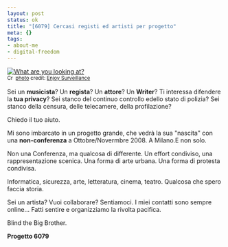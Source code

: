 ```yaml
--- 
layout: post
status: ok
title: "[6079] Cercasi registi ed artisti per progetto"
meta: {}
tags: 
- about-me
- digital-freedom
---
```

<a href="http://www.flickr.com/photos/65582772@N00/34795807/" title="What are you looking at?" target="_blank"><img src="http://farm1.static.flickr.com/23/34795807_835e0f3e78.jpg" alt="What are you looking at?" border="0" /></a>  
<small><a href="http://creativecommons.org/licenses/by-nc-sa/2.0/" title="Attribution-NonCommercial-ShareAlike License" target="_blank"><img src="http://www.lastknight.com/wp-content/plugins/photo-dropper/images/cc.png" alt="Creative Commons License" border="0" width="16" height="16" align="absmiddle" /></a> <a href="http://www.photodropper.com/photos/" target="_blank">photo</a> credit: <a href="http://www.flickr.com/photos/65582772@N00/34795807/" title="Enjoy Surveillance" target="_blank">Enjoy Surveillance</a></small>  
  
Sei un **musicista**? Un **regista**? Un **attore**?  Un **Writer**?
Ti interessa difendere la **tua privacy**? Sei stanco del continuo controllo edello stato di polizia? Sei stanco della censura, delle telecamere, della profilazione?  
  
Chiedo il tuo aiuto.  
  
Mi sono imbarcato in un progetto grande, che vedrà la sua "nascita" con una **non-conferenza** a Ottobre/Novermbre 2008. A Milano.E non solo.  
  
Non una Conferenza, ma qualcosa di differente. Un effort condiviso, una rappresentazione scenica. Una forma di arte urbana. Una forma di protesta condivisa.  
  
Informatica, sicurezza, arte, letteratura, cinema, teatro. 
Qualcosa che spero faccia storia.  
  
Sei un artista? Vuoi collaborare? Sentiamoci. I miei contatti sono sempre online... Fatti sentire e organizziamo la rivolta pacifica.  
  
Blind the Big Brother.  
  
**Progetto 6079**  
  
 
